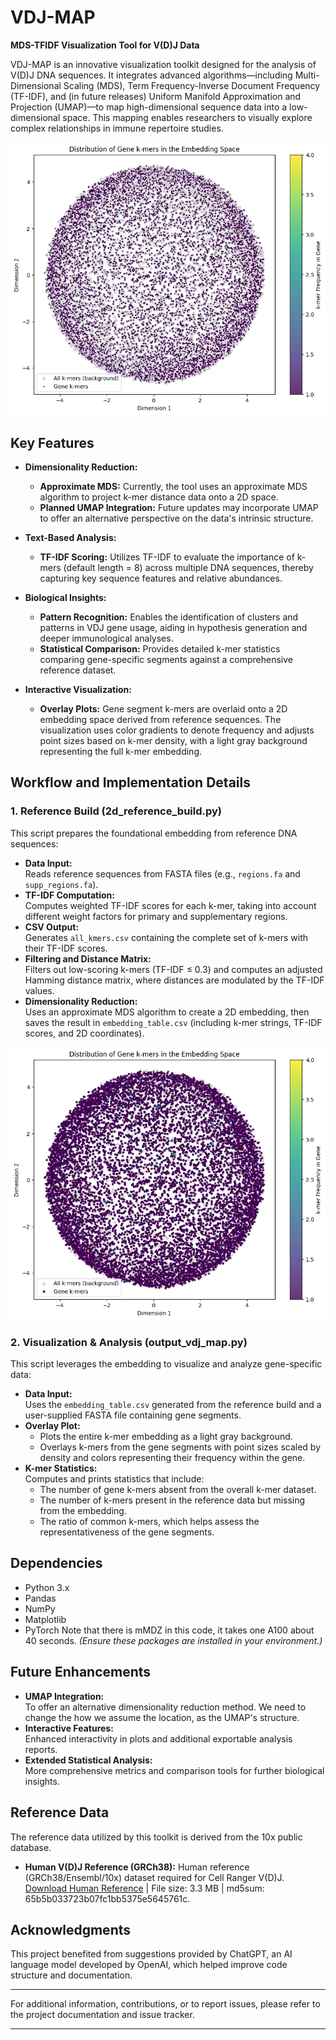 # VDJ-MAP

**MDS-TFIDF Visualization Tool for V(D)J Data**

VDJ-MAP is an innovative visualization toolkit designed for the analysis of V(D)J DNA sequences. It integrates advanced algorithms—including Multi-Dimensional Scaling (MDS), Term Frequency-Inverse Document Frequency (TF-IDF), and (in future releases) Uniform Manifold Approximation and Projection (UMAP)—to map high-dimensional sequence data into a low-dimensional space. This mapping enables researchers to visually explore complex relationships in immune repertoire studies.

![Alt text](figure/vdjmap_cr_vdj.png "Plot of the Cell Ranger VDJ")


## Key Features

- **Dimensionality Reduction:**  
  - **Approximate MDS:** Currently, the tool uses an approximate MDS algorithm to project k-mer distance data onto a 2D space.
  - **Planned UMAP Integration:** Future updates may incorporate UMAP to offer an alternative perspective on the data's intrinsic structure.

- **Text-Based Analysis:**  
  - **TF-IDF Scoring:** Utilizes TF-IDF to evaluate the importance of k-mers (default length = 8) across multiple DNA sequences, thereby capturing key sequence features and relative abundances.
  
- **Biological Insights:**  
  - **Pattern Recognition:** Enables the identification of clusters and patterns in VDJ gene usage, aiding in hypothesis generation and deeper immunological analyses.
  - **Statistical Comparison:** Provides detailed k-mer statistics comparing gene-specific segments against a comprehensive reference dataset.

- **Interactive Visualization:**  
  - **Overlay Plots:** Gene segment k-mers are overlaid onto a 2D embedding space derived from reference sequences. The visualization uses color gradients to denote frequency and adjusts point sizes based on k-mer density, with a light gray background representing the full k-mer embedding.

## Workflow and Implementation Details

### 1. Reference Build (2d_reference_build.py)
This script prepares the foundational embedding from reference DNA sequences:
- **Data Input:**  
  Reads reference sequences from FASTA files (e.g., `regions.fa` and `supp_regions.fa`).
- **TF-IDF Computation:**  
  Computes weighted TF-IDF scores for each k-mer, taking into account different weight factors for primary and supplementary regions.
- **CSV Output:**  
  Generates `all_kmers.csv` containing the complete set of k-mers with their TF-IDF scores.
- **Filtering and Distance Matrix:**  
  Filters out low-scoring k-mers (TF-IDF ≤ 0.3) and computes an adjusted Hamming distance matrix, where distances are modulated by the TF-IDF values.
- **Dimensionality Reduction:**  
  Uses an approximate MDS algorithm to create a 2D embedding, then saves the result in `embedding_table.csv` (including k-mer strings, TF-IDF scores, and 2D coordinates).
  
![Alt text](figure/vdjmap_ref.png "Plot of the Cell Ranger Reference")

### 2. Visualization & Analysis (output_vdj_map.py)
This script leverages the embedding to visualize and analyze gene-specific data:
- **Data Input:**  
  Uses the `embedding_table.csv` generated from the reference build and a user-supplied FASTA file containing gene segments.
- **Overlay Plot:**  
  - Plots the entire k-mer embedding as a light gray background.
  - Overlays k-mers from the gene segments with point sizes scaled by density and colors representing their frequency within the gene.
- **K-mer Statistics:**  
  Computes and prints statistics that include:
  - The number of gene k-mers absent from the overall k-mer dataset.
  - The number of k-mers present in the reference data but missing from the embedding.
  - The ratio of common k-mers, which helps assess the representativeness of the gene segments.


## Dependencies

- Python 3.x
- Pandas
- NumPy
- Matplotlib
- PyTorch
Note that there is mMDZ in this code, it takes one A100 about 40 seconds.
*(Ensure these packages are installed in your environment.)*

## Future Enhancements

- **UMAP Integration:**  
  To offer an alternative dimensionality reduction method. We need to change the how we assume the location, as the UMAP's structure.
- **Interactive Features:**  
  Enhanced interactivity in plots and additional exportable analysis reports.
- **Extended Statistical Analysis:**  
  More comprehensive metrics and comparison tools for further biological insights.

## Reference Data

The reference data utilized by this toolkit is derived from the 10x public database.
- **Human V(D)J Reference (GRCh38):** Human reference (GRCh38/Ensembl/10x) dataset required for Cell Ranger V(D)J. [Download Human Reference](https://www.10xgenomics.com/support/software/cell-ranger/downloads) | File size: 3.3 MB | md5sum: 65b5b033723b07fc1bb5375e5645761c.

## Acknowledgments

This project benefited from suggestions provided by ChatGPT, an AI language model developed by OpenAI, which helped improve code structure and documentation.

---

For additional information, contributions, or to report issues, please refer to the project documentation and issue tracker.

---
